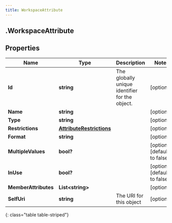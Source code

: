 ```yaml
---
title: WorkspaceAttribute
---
```

## .WorkspaceAttribute

## Properties

|Name | Type | Description | Notes|
|------------ | ------------- | ------------- | -------------|
| **Id** | **string** | The globally unique identifier for the object. | [optional] |
| **Name** | **string** |  | [optional] |
| **Type** | **string** |  | [optional] |
| **Restrictions** | [**AttributeRestrictions**](AttributeRestrictions.html) |  | [optional] |
| **Format** | **string** |  | [optional] |
| **MultipleValues** | **bool?** |  | [optional] [default to false]|
| **InUse** | **bool?** |  | [optional] [default to false]|
| **MemberAttributes** | **List&lt;string&gt;** |  | [optional] |
| **SelfUri** | **string** | The URI for this object | [optional] |
{: class="table table-striped"}


